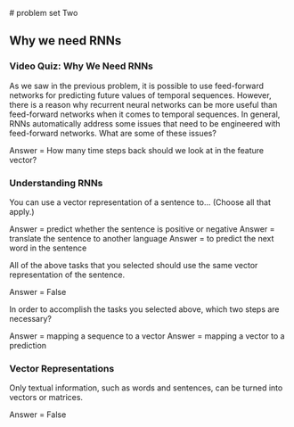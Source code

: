 # problem set Two


## Why we need RNNs


### Video Quiz: Why We Need RNNs

As we saw in the previous problem, it is possible to use feed-forward networks for predicting future values of temporal sequences. However, there is a reason why recurrent neural networks can be more useful than feed-forward networks when it comes to temporal sequences. In general, RNNs automatically address some issues that need to be engineered with feed-forward networks. What are some of these issues?


Answer = How many time steps back should we look at in the feature vector?



### Understanding RNNs

You can use a vector representation of a sentence to...
(Choose all that apply.)


Answer = predict whether the sentence is positive or negative
Answer = translate the sentence to another language
Answer = to predict the next word in the sentence

All of the above tasks that you selected should use the same vector representation of the sentence.

Answer = False

In order to accomplish the tasks you selected above, which two steps are necessary?

Answer = mapping a sequence to a vector
Answer = mapping a vector to a prediction 


### Vector Representations

Only textual information, such as words and sentences, can be turned into vectors or matrices.

Answer = False
